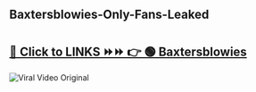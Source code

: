 
 ## Baxtersblowies-Only-Fans-Leaked

# <h2><a href="https://clipsfans.com/Baxtersblowies&ref=git">🔗 Click to LINKS ⏩⏩ 👉 🟢 Baxtersblowies </a></h2>

<a href="https://clipsfans.com/Baxtersblowies&ref=git" rel="nofollow" data-target="animated-image.originalLink"><img src="https://i.ibb.co.com/xMMVF88/686577567.gif" alt="Viral Video Original" style="max-width: 100%; display: inline-block;" data-target="animated-image.originalImage"></a>
